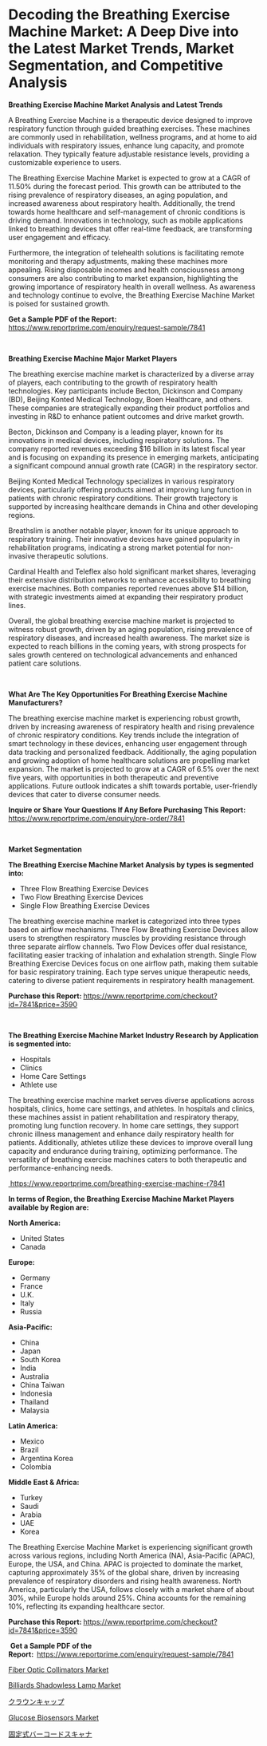 <p><h1>Decoding the Breathing Exercise Machine Market: A Deep Dive into the Latest Market Trends, Market Segmentation, and Competitive Analysis</h1></p><p><strong>Breathing Exercise Machine Market Analysis and Latest Trends</strong></p>
<p><p>A Breathing Exercise Machine is a therapeutic device designed to improve respiratory function through guided breathing exercises. These machines are commonly used in rehabilitation, wellness programs, and at home to aid individuals with respiratory issues, enhance lung capacity, and promote relaxation. They typically feature adjustable resistance levels, providing a customizable experience to users.</p><p>The Breathing Exercise Machine Market is expected to grow at a CAGR of 11.50% during the forecast period. This growth can be attributed to the rising prevalence of respiratory diseases, an aging population, and increased awareness about respiratory health. Additionally, the trend towards home healthcare and self-management of chronic conditions is driving demand. Innovations in technology, such as mobile applications linked to breathing devices that offer real-time feedback, are transforming user engagement and efficacy. </p><p>Furthermore, the integration of telehealth solutions is facilitating remote monitoring and therapy adjustments, making these machines more appealing. Rising disposable incomes and health consciousness among consumers are also contributing to market expansion, highlighting the growing importance of respiratory health in overall wellness. As awareness and technology continue to evolve, the Breathing Exercise Machine Market is poised for sustained growth.</p></p>
<p><strong>Get a Sample PDF of the Report:&nbsp;</strong> <a href="https://www.reportprime.com/enquiry/request-sample/7841">https://www.reportprime.com/enquiry/request-sample/7841</a></p>
<p>&nbsp;</p>
<p><strong>Breathing Exercise Machine Major Market Players</strong></p>
<p><p>The breathing exercise machine market is characterized by a diverse array of players, each contributing to the growth of respiratory health technologies. Key participants include Becton, Dickinson and Company (BD), Beijing Konted Medical Technology, Boen Healthcare, and others. These companies are strategically expanding their product portfolios and investing in R&D to enhance patient outcomes and drive market growth.</p><p>Becton, Dickinson and Company is a leading player, known for its innovations in medical devices, including respiratory solutions. The company reported revenues exceeding $16 billion in its latest fiscal year and is focusing on expanding its presence in emerging markets, anticipating a significant compound annual growth rate (CAGR) in the respiratory sector.</p><p>Beijing Konted Medical Technology specializes in various respiratory devices, particularly offering products aimed at improving lung function in patients with chronic respiratory conditions. Their growth trajectory is supported by increasing healthcare demands in China and other developing regions.</p><p>Breathslim is another notable player, known for its unique approach to respiratory training. Their innovative devices have gained popularity in rehabilitation programs, indicating a strong market potential for non-invasive therapeutic solutions. </p><p>Cardinal Health and Teleflex also hold significant market shares, leveraging their extensive distribution networks to enhance accessibility to breathing exercise machines. Both companies reported revenues above $14 billion, with strategic investments aimed at expanding their respiratory product lines.</p><p>Overall, the global breathing exercise machine market is projected to witness robust growth, driven by an aging population, rising prevalence of respiratory diseases, and increased health awareness. The market size is expected to reach billions in the coming years, with strong prospects for sales growth centered on technological advancements and enhanced patient care solutions.</p></p>
<p>&nbsp;</p>
<p><strong>What Are The Key Opportunities For Breathing Exercise Machine Manufacturers?</strong></p>
<p><p>The breathing exercise machine market is experiencing robust growth, driven by increasing awareness of respiratory health and rising prevalence of chronic respiratory conditions. Key trends include the integration of smart technology in these devices, enhancing user engagement through data tracking and personalized feedback. Additionally, the aging population and growing adoption of home healthcare solutions are propelling market expansion. The market is projected to grow at a CAGR of 6.5% over the next five years, with opportunities in both therapeutic and preventive applications. Future outlook indicates a shift towards portable, user-friendly devices that cater to diverse consumer needs.</p></p>
<p><strong>Inquire or Share Your Questions If Any Before Purchasing This Report:</strong> <a href="https://www.reportprime.com/enquiry/pre-order/7841">https://www.reportprime.com/enquiry/pre-order/7841</a></p>
<p>&nbsp;</p>
<p><strong>Market Segmentation</strong></p>
<p><strong>The Breathing Exercise Machine Market Analysis by types is segmented into:</strong></p>
<p><ul><li>Three Flow Breathing Exercise Devices</li><li>Two Flow Breathing Exercise Devices</li><li>Single Flow Breathing Exercise Devices</li></ul></p>
<p><p>The breathing exercise machine market is categorized into three types based on airflow mechanisms. Three Flow Breathing Exercise Devices allow users to strengthen respiratory muscles by providing resistance through three separate airflow channels. Two Flow Devices offer dual resistance, facilitating easier tracking of inhalation and exhalation strength. Single Flow Breathing Exercise Devices focus on one airflow path, making them suitable for basic respiratory training. Each type serves unique therapeutic needs, catering to diverse patient requirements in respiratory health management.</p></p>
<p><strong>Purchase this Report:&nbsp;</strong><a href="https://www.reportprime.com/checkout?id=7841&price=3590">https://www.reportprime.com/checkout?id=7841&price=3590</a></p>
<p>&nbsp;</p>
<p><strong>The Breathing Exercise Machine Market Industry Research by Application is segmented into:</strong></p>
<p><ul><li>Hospitals</li><li>Clinics</li><li>Home Care Settings</li><li>Athlete use</li></ul></p>
<p><p>The breathing exercise machine market serves diverse applications across hospitals, clinics, home care settings, and athletes. In hospitals and clinics, these machines assist in patient rehabilitation and respiratory therapy, promoting lung function recovery. In home care settings, they support chronic illness management and enhance daily respiratory health for patients. Additionally, athletes utilize these devices to improve overall lung capacity and endurance during training, optimizing performance. The versatility of breathing exercise machines caters to both therapeutic and performance-enhancing needs.</p></p>
<p><a href="https://www.reportprime.com/breathing-exercise-machine-r7841">&nbsp;https://www.reportprime.com/breathing-exercise-machine-r7841</a></p>
<p><strong>In terms of Region, the Breathing Exercise Machine Market Players available by Region are:</strong></p>
<p>
    <p> <strong> North America: </strong>
        <ul>
            <li>United States</li>
            <li>Canada</li>
        </ul>
        </p> 
    <p> <strong> Europe: </strong>
        <ul>
            <li>Germany</li>
            <li>France</li>
            <li>U.K.</li>
            <li>Italy</li>
            <li>Russia</li>
        </ul>
        </p> 
    <p> <strong> Asia-Pacific: </strong>
        <ul>
            <li>China</li>
            <li>Japan</li>
            <li>South Korea</li>
            <li>India</li>
            <li>Australia</li>
            <li>China Taiwan</li>
            <li>Indonesia</li>
            <li>Thailand</li>
            <li>Malaysia</li>
        </ul>
        </p> 
    <p> <strong> Latin America: </strong>
        <ul>
            <li>Mexico</li>
            <li>Brazil</li>
            <li>Argentina Korea</li>
            <li>Colombia</li>
        </ul>
        </p> 
    <p> <strong> Middle East & Africa: </strong>
        <ul>
            <li>Turkey</li>
            <li>Saudi</li>
            <li>Arabia</li>
            <li>UAE</li>
            <li>Korea</li>
        </ul>
    </p>
    </p>
<p><p>The Breathing Exercise Machine Market is experiencing significant growth across various regions, including North America (NA), Asia-Pacific (APAC), Europe, the USA, and China. APAC is projected to dominate the market, capturing approximately 35% of the global share, driven by increasing prevalence of respiratory disorders and rising health awareness. North America, particularly the USA, follows closely with a market share of about 30%, while Europe holds around 25%. China accounts for the remaining 10%, reflecting its expanding healthcare sector.</p></p>
<p><strong>Purchase this Report: </strong><a href="https://www.reportprime.com/checkout?id=7841&price=3590">https://www.reportprime.com/checkout?id=7841&price=3590</a></p>
<p>&nbsp;<strong>Get a Sample PDF of the Report:&nbsp;&nbsp;</strong><a href="https://www.reportprime.com/enquiry/request-sample/7841">https://www.reportprime.com/enquiry/request-sample/7841</a></p>
<p><strong></strong></p>
<p><p><a href="https://medium.com/@thaddeulentine3434/global-fiber-optic-collimators-market-sector-types-applications-market-player-strategies-6d1164260d21">Fiber Optic Collimators Market</a></p><p><a href="https://issuu.com/reportprime-2/docs/billiards-shadowless-lamp-market-si_53ab708e43f3d4">Billiards Shadowless Lamp Market</a></p><p><a href="https://medium.com/@mk4cronn/%E3%82%AF%E3%83%A9%E3%82%A6%E3%83%B3%E3%82%AD%E3%83%A3%E3%83%83%E3%83%97%E5%B8%82%E5%A0%B4%E3%81%AE%E8%A6%8F%E6%A8%A1-%E3%82%B7%E3%82%A7%E3%82%A2-%E6%88%90%E9%95%B7-%E3%82%BF%E3%82%A4%E3%83%97%E5%88%A5%E3%81%8A%E3%82%88%E3%81%B3%E7%94%A8%E9%80%94%E5%88%A5-%E9%A3%9F%E5%93%81%E5%8C%85%E8%A3%85-%E9%A3%B2%E6%96%99%E5%8C%85%E8%A3%85-%E3%81%9D%E3%81%AE%E4%BB%96-%E3%81%AE%E5%B8%82%E5%A0%B4%E5%88%86%E6%9E%90-%E5%9C%B0%E5%9F%9F%E5%88%A5%E3%82%A4%E3%83%B3%E3%82%B5%E3%82%A4%E3%83%88%E3%81%A82031%E5%B9%B4%E3%81%BE%E3%81%A7%E3%81%AE%E4%BA%88%E6%B8%AC-481b4df0c3c1">クラウンキャップ</a></p><p><a href="https://github.com/RichRobinson5/Market-Research-Report-List-6/blob/main/glucose-biosensors-market.md">Glucose Biosensors Market</a></p><p><a href="https://medium.com/@mk4cronn/%E5%9B%BA%E5%AE%9A%E5%BC%8F%E3%83%90%E3%83%BC%E3%82%B3%E3%83%BC%E3%83%89%E3%82%B9%E3%82%AD%E3%83%A3%E3%83%8A%E3%83%BC%E3%81%AE%E5%B8%82%E5%A0%B4%E8%A6%8F%E6%A8%A1%E3%81%AF-%E3%82%BF%E3%82%A4%E3%83%97%E5%88%A5-%E6%9C%89%E7%B7%9A%E3%83%90%E3%83%BC%E3%82%B3%E3%83%BC%E3%83%89%E3%83%AA%E3%83%BC%E3%83%80%E3%83%BC-%E7%84%A1%E7%B7%9A%E3%83%90%E3%83%BC%E3%82%B3%E3%83%BC%E3%83%89%E3%83%AA%E3%83%BC%E3%83%80%E3%83%BC-%E8%A3%BD%E5%93%81%E5%88%A5-%E7%A9%BA%E6%B8%AF-%E7%89%A9%E6%B5%81-%E5%80%89%E5%BA%AB-%E7%94%A3%E6%A5%AD%E8%A3%BD%E9%80%A0-%E5%8C%BB%E7%99%82-%E3%81%9D%E3%81%AE%E4%BB%96-%E3%81%AB%E3%82%88%E3%81%A3%E3%81%A6%E5%88%86%E6%9E%90%E3%81%95%E3%82%8C-2024%E5%B9%B4%E3%81%8B%E3%82%892031%E5%B9%B4%E3%81%BE%E3%81%A7%E3%81%AE%E4%B8%96-401314a59ac0">固定式バーコードスキャナ</a></p></p>
